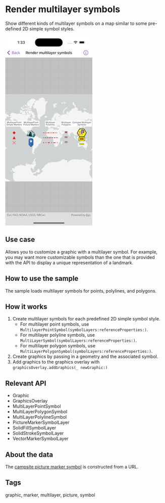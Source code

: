 # Render multilayer symbols

Show different kinds of multilayer symbols on a map similar to some pre-defined 2D simple symbol styles.

![Image of render multilayer symbols](render-multilayer-symbols.png)

## Use case

Allows you to customize a graphic with a multilayer symbol. For example, you may want more customizable symbols than the one that is provided with the API to display a unique representation of a landmark.

## How to use the sample

The sample loads multilayer symbols for points, polylines, and polygons.

## How it works

1. Create multilayer symbols for each predefined 2D simple symbol style.
    * For multilayer point symbols, use `MultilayerPointSymbol(symbolLayers:referenceProperties:)`.
    * For multilayer polyline symbols, use `MultiLayerSymbol(symbolLayers:referenceProperties:)`.
    * For multilayer polygon symbols, use `MultiLayerPolygonSymbol(symbolLayers:referenceProperties:)`.
2. Create graphics by passing in a geometry and the associated symbol.
3. Add graphics to the graphics overlay with `graphicsOverlay.addGraphics(_ newGraphic:)`

## Relevant API

* Graphic
* GraphicsOverlay
* MultiLayerPointSymbol
* MultiLayerPolygonSymbol
* MultiLayerPolylineSymbol
* PictureMarkerSymbolLayer
* SolidFillSymbolLayer
* SolidStrokeSymbolLayer
* VectorMarkerSymbolLayer

## About the data

The [campsite picture marker symbol](https://static.arcgis.com/images/Symbols/OutdoorRecreation/Camping.png) is constructed from a URL.

## Tags

graphic, marker, multilayer, picture, symbol
